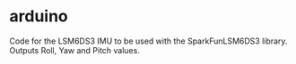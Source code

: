 # arduino

Code for the LSM6DS3 IMU to be used with the SparkFunLSM6DS3 library. Outputs Roll, Yaw and Pitch values.
